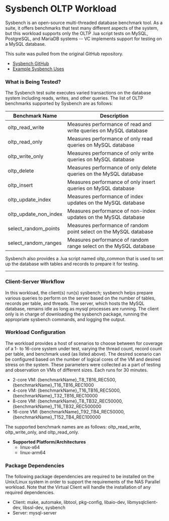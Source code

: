 # Sysbench OLTP Workload
Sysbench is an open-source multi-threaded database benchmark tool. As a suite, it offers benchmarks that test many different aspects of the system, but this workload supports only the OLTP .lua script tests on MySQL, PostgreSQL, and MariaDB systems -- VC implements support for testing on a MySQL database.

This suite was pulled from the original GitHub repository.

* [Sysbench GitHub](https://github.com/akopytov/sysbench)  
* [Example Sysbench Uses](https://www.flamingbytes.com/posts/sysbench/)

### What is Being Tested?
The Sysbench test suite executes varied transactions on the database system including reads, writes, and other queries. The list of OLTP benchmarks supported by Sysbench are as follows:

| Benchmark Name        | Description                                                           |
|-----------------------|-----------------------------------------------------------------------|
| oltp_read_write       | Measures performance of read and write queries on MySQL database      |
| oltp_read_only        | Measures performance of only read queries on MySQL database           |
| oltp_write_only       | Measures performance of only write queries on MySQL database          |
| oltp_delete           | Measures performance of only delete queries on the MySQL database     |
| oltp_insert           | Measures performance of only insert queries on MySQL database         |
| oltp_update_index     | Measures performance of index updates on the MySQL database           |
| oltp_update_non_index | Measures performance of non-index updates on the MySQL database       |
| select_random_points  | Measures performance of random point select on the MySQL database     |
| select_random_ranges  | Measures performance of random range select on the MySQL database     |

Sysbench also provides a .lua script named oltp_common that is used to set up the database with tables and records to prepare it for testing.

---

### Client-Server Workflow
In this workload, the client(s) run(s) sysbench; sysbench helps prepare various queries to perform on the server based on the number of tables, records per table, and threads. The server, which hosts the MySQL database, remains idle as long as mysql processes are running. The client only is in charge of downloading the sysbench package, running the appropriate sysbench commands, and logging the output. 

### Workload Configuration
The workload provides a host of scenarios to choose between for coverage of a 1- to 16-core system under test, varying the thread count, record count per table, and benchmark used (as listed above).
The desired scenario can be configured based on the number of logical cores of the VM and desired stress on the system. These parameters were collected as a part of testing and observation on VMs of different sizes. Each runs for 30 minutes.

* 2-core VM: {benchmarkName}_T8_TB16_REC500, {benchmarkName}_T16_TB16_REC1000
* 4-core VM: {benchmarkName}_T16_TB16_REC5000, {benchmarkName}_T32_TB16_REC10000
* 8-core VM: {benchmarkName}_T8_TB32_REC50000, {benchmarkName}_T16_TB32_REC500000
* 16-core VM: {benchmarkName}_T92_TB4_REC50000, {benchmarkName}_T152_TB4_REC100000

The supported benchmark names are as follows: oltp_read_write, oltp_write_only, and oltp_read_only.

* **Supported Platform/Architectures**
  * linux-x64
  * linux-arm64

### Package Dependencies
The following package dependencies are required to be installed on the Unix/Linux system in order to support the requirements of the NAS Parallel workload. Note that the Virtual Client will handle the installation of any required dependencies.

* Client: make, automake, libtool, pkg-config, libaio-dev, libmysqlclient-dev, libssl-dev, sysbench
* Server: mysql-server
